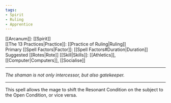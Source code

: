 ```yaml
---
tags:
- Spirit
- Ruling
- Apprentice
---
```


[[Arcanum]]: [[Spirit]]\
[[The 13 Practices|Practice]]: [[Practice of Ruling|Ruling]]\
Primary [[Spell Factors|Factor]]: [[Spell Factors#Duration|Duration]]\
Suggested [[Rotes|Rote]] [[Skill|Skills]]: [[Athletics]], [[Computer|Computers]], [[Socialise]]

---

_The shaman is not only intercessor, but also gatekeeper._

---

This spell allows the mage to shift the Resonant Condition on the subject to the Open Condition, or vice versa.